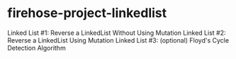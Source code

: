 # firehose-project-linkedlist

Linked List #1: Reverse a LinkedList Without Using Mutation
Linked List #2: Reverse a LinkedList Using Mutation
Linked List #3: (optional) Floyd's Cycle Detection Algorithm
